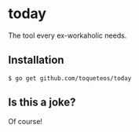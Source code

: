 today
=====

The tool every ex-workaholic needs.

## Installation

`$ go get github.com/toqueteos/today`

## Is this a joke?

Of course!
